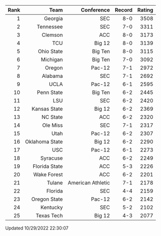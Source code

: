 | Rank  | Team                 | Conference           | Record   | Rating |
| ---:  | ---:                 | ---:                 | ---:     | ---:   |
| 1     | Georgia              | SEC                  | 8-0      | 3508   |
| 2     | Tennessee            | SEC                  | 7-0      | 3311   |
| 3     | Clemson              | ACC                  | 8-0      | 3173   |
| 4     | TCU                  | Big 12               | 8-0      | 3139   |
| 5     | Ohio State           | Big Ten              | 8-0      | 3115   |
| 6     | Michigan             | Big Ten              | 7-0      | 3092   |
| 7     | Oregon               | Pac-12               | 7-1      | 2972   |
| 8     | Alabama              | SEC                  | 7-1      | 2692   |
| 9     | UCLA                 | Pac-12               | 6-1      | 2595   |
| 10    | Penn State           | Big Ten              | 6-2      | 2445   |
| 11    | LSU                  | SEC                  | 6-2      | 2420   |
| 12    | Kansas State         | Big 12               | 6-2      | 2369   |
| 13    | NC State             | ACC                  | 6-2      | 2320   |
| 14    | Ole Miss             | SEC                  | 7-1      | 2317   |
| 15    | Utah                 | Pac-12               | 6-2      | 2307   |
| 16    | Oklahoma State       | Big 12               | 6-2      | 2290   |
| 17    | USC                  | Pac-12               | 6-1      | 2273   |
| 18    | Syracuse             | ACC                  | 6-2      | 2249   |
| 19    | Florida State        | ACC                  | 5-3      | 2226   |
| 20    | Wake Forest          | ACC                  | 6-2      | 2201   |
| 21    | Tulane               | American Athletic    | 7-1      | 2178   |
| 22    | Florida              | SEC                  | 4-4      | 2159   |
| 23    | Oregon State         | Pac-12               | 6-2      | 2142   |
| 24    | Kentucky             | SEC                  | 5-2      | 2102   |
| 25    | Texas Tech           | Big 12               | 4-3      | 2077   |

Updated 10/29/2022 22:30:07
